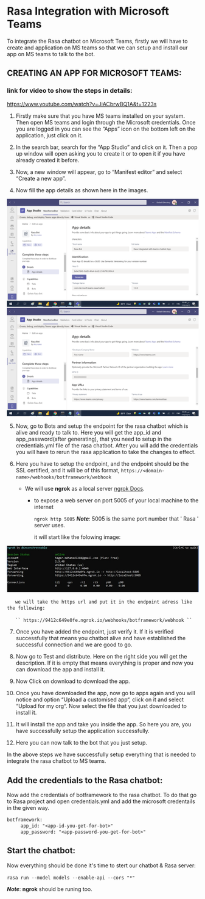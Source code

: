 # Rasa Integration with Microsoft Teams
To integrate the Rasa chatbot on Microsoft Teams, firstly we will have to create and application on MS teams so that we can setup and install our app on MS teams to talk to the bot.
 
## CREATING AN APP FOR MICROSOFT TEAMS:

### link for video to show the steps in details: 

https://www.youtube.com/watch?v=JiACbrwBQ1A&t=1223s

1. Firstly make sure that you have MS teams installed on your system. Then open MS teams and login through the Microsoft credentials. Once you are logged in you can see the “Apps” icon on the bottom left on the application, just click on it.

2. In the search bar, search for the “App Studio” and click on it. Then a pop up window will open asking you to create it or to open it if you have already created it before.

3. Now, a new window will appear, go to “Manifest editor” and select “Create a new app”.

4. Now fill the app details as shown here in the images.

![App Details](https://github.com/ayaallaa/Delivery-Chatbot/blob/main/Rasa_Chatbot/images/App%20details1.png?raw=true)
![App Details](https://github.com/ayaallaa/Delivery-Chatbot/blob/main/Rasa_Chatbot/images/App%20details2.png?raw=true)

5. Now, go to Bots and setup the endpoint for the rasa chatbot which is alive and ready to talk to. Here you will get the app_id and app_password(after generating), that you need to setup in the credentials.yml file of the rasa chatbot. After you will add the credentials you will have to rerun the rasa application to take the changes to effect.

6. Here you have to setup the endpoint, and the endpoint should be the SSL certified, and it will be of this format,
   ``https://<domain-name>/webhooks/botframework/webhook ``

   - We will use **ngrok** as a local server [ngrok Docs](https://ngrok.com/docs).

     - to expose a web server on port 5005 of your local machine to the internet 

       ``ngrok http 5005`` **_Note_**: 5005 is the same port number that ' Rasa ' server uses. 
      
       it will start like the folowing image:

![ngrok](https://github.com/ayaallaa/Delivery-Chatbot/blob/main/Rasa_Chatbot/images/ngrok.jpeg?raw=true)
       
       we will take the https url and put it in the endpoint adress like the following: 
       
       `` https://9412c649e0fe.ngrok.io/webhooks/botframework/webhook ``

7. Once you have added the endpoint, just verify it. If it is verified successfully that means you chatbot alive and have established the successful connection and we are good to go.

8. Now go to Test and distribute. Here on the right side you will get the description. If it is empty that means everything is proper and now you can download the app and install it.

9. Now Click on download to download the app.

10. Once you have downloaded the app, now go to apps again and you will notice and option “Upload a customised app“, click on it and select “Upload for my org“. Now select the file that you just downloaded to install it.

11. It will install the app and take you inside the app. So here you are, you have successfully setup the application successfully.

12. Here you can now talk to the bot that you just setup.

In the above steps we have successfully setup everything that is needed to integrate the rasa chatbot to MS teams. 


## Add the credentials to the Rasa chatbot:

Now add the credentials of botframework to the rasa chatbot. To do that go to Rasa project and open credentials.yml and add the microsoft credentails in the given way.

``` 
botframework:
     app_id: "<app-id-you-get-for-bot>"
     app_password: "<app-password-you-get-for-bot>" 
```

## Start the chatbot:

Now everything should be done it's time to stert our chatbot & Rasa server:

`` rasa run --model models --enable-api --cors "*" ``

**_Note_**: **ngrok** should be runing too.